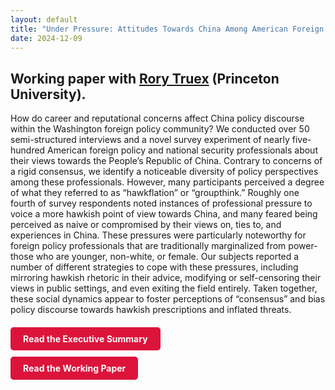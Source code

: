 ```yaml
---
layout: default
title: "Under Pressure: Attitudes Towards China Among American Foreign Policy Professionals"
date: 2024-12-09
---
```



## Working paper with [Rory Truex](https://www.princeton.edu/~rtruex) (Princeton University).

How do career and reputational concerns affect China policy discourse within the Washington foreign policy community? We conducted over 50 semi-structured interviews and a novel survey experiment of nearly five-hundred American foreign policy and national security professionals about their views towards the People’s Republic of China. Contrary to concerns of a rigid consensus, we identify a noticeable diversity of policy perspectives among these professionals. However, many participants perceived a degree of what they referred to as “hawkflation” or “groupthink.” Roughly one fourth of survey respondents noted instances of professional pressure to voice a more hawkish point of view towards China, and many feared being perceived as naive or compromised by their views on, ties to, and experiences in China. These pressures were particularly noteworthy for foreign policy professionals that are traditionally marginalized from power- those who are younger, non-white, or female. Our subjects reported a number of different strategies to cope with these pressures, including mirroring hawkish rhetoric in their advice, modifying or self-censoring their views in public settings, and even exiting the field entirely. Taken together, these social dynamics appear to foster perceptions of “consensus” and bias policy discourse towards hawkish prescriptions and inflated threats. 

<div style="margin-top: 20px;">
  <a href="https://static1.squarespace.com/static/61362c444f878116b514ec49/t/675727b4207f395589a26608/1733765044455/Executive+Summary+-+Under+Pressure+.pdf" 
     style="display: inline-block; background-color: crimson; color: white; padding: 10px 20px; text-decoration: none; border-radius: 5px; font-weight: bold;">
     Read the Executive Summary
  </a>
</div>

<div style="margin-top: 10px;">
  <a href="https://static1.squarespace.com/static/61362c444f878116b514ec49/t/675727341f3f295563cd8a47/1733764917153/Cerny+%26+Truex+%282024%29+-+Working+Paper+-+Under+Pressure.pdf" 
     style="display: inline-block; background-color: crimson; color: white; padding: 10px 20px; text-decoration: none; border-radius: 5px; font-weight: bold;">
     Read the Working Paper
  </a>
</div>
